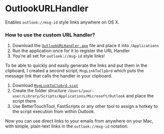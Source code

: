 # OutlookURLHandler

Enables `outlook://msg-id` style links anywhere on OS X.

### How to use the custom URL handler?

1. Download the [`OutlookURLHandler.app`](https://github.com/acidix/OutlookURLHandler/releases/download/0.1/OutlookURLHandler.app.zip) file and place it into `/Applications`
2. Run the application once for it to register the URL Handler
3. You're all set for `outlook://msg-id` style links!

To be able to quickly and easily generate the links and put them in the clipboard, I created a second script, `MsgLinkToClpbrd` which puts the message link that calls the handler in your clipboard.

1. Download [`MsgLinkToClpbrd.scpt`](https://github.com/acidix/OutlookURLHandler/releases/download/0.1/OutlookURLHandler.scpt) 
2. Create the folder structure `/Users/your-user/Library/Scripts/Applications/Microsoft/Outlook` and place the script there
3. Use BetterTouchTool, FastScripts or any other tool to assign a hotkey to the script execution from within Outlook.

Now you can use direct links to your emails from anywhere on your Mac, with simple, plain-text links in the `outlook://msg-id` notation.
